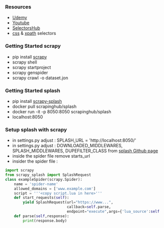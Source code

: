 ### Resources
* [Udemy](https://www.udemy.com/course/web-scraping-in-python-using-scrapy-and-splash/)
* [Youtube](https://www.youtube.com/watch?v=pSyiJKdCKtc&t=623s)
* [SelectorsHub](https://chrome.google.com/webstore/detail/selectorshub/ndgimibanhlabgdgjcpbbndiehljcpfh?hl=en)
* [css](https://www.w3schools.com/cssref/css_selectors.asp) & [xpath](https://devhints.io/xpath) selectors
### Getting Started scrapy
* pip install [scrapy](https://docs.scrapy.org/en/latest/)
* scrapy shell __<url>__
* scrapy startproject __<project-name>__
* scrapy genspider __<spider-name>__ __<link>__
* scrapy crawl __<spider-name>__ -o dataset.jon
### Getting Started splash
* pip install [scrapy-splash](https://github.com/scrapy-plugins/scrapy-splash)
* docker pull scrapinghub/splash
* docker run -it -p 8050:8050 scrapinghub/splash
* localhost:8050
### Setup splash with scrapy
* in settings.py adjust : SPLASH_URL = 'http://localhost:8050/'
* in settings.py adjust : DOWNLOADED_MIDDLEWARES, SPLASH_MIDDLEWARES, DUPEFILTER_CLASS from [splash Github page](https://github.com/scrapy-plugins/scrapy-splash)
* inside the spider file remove starts_url
* insider the spider file :
```python
import scrapy
from scrapy_splash import SplashRequest
class exampleSpider(scrapy.Spider):
    name = 'spider-name'
    allowed_domains = ['www.example.com']
    script = '''<copy script.lua in here>'''
    def start_requests(self):
        yield SplashRequest(url="https://www...", 
                            callback=self.parse,
                            endpoint="execute",args={'lua_source':self.script})
    def parse(self,response):
        print(response.body)
```